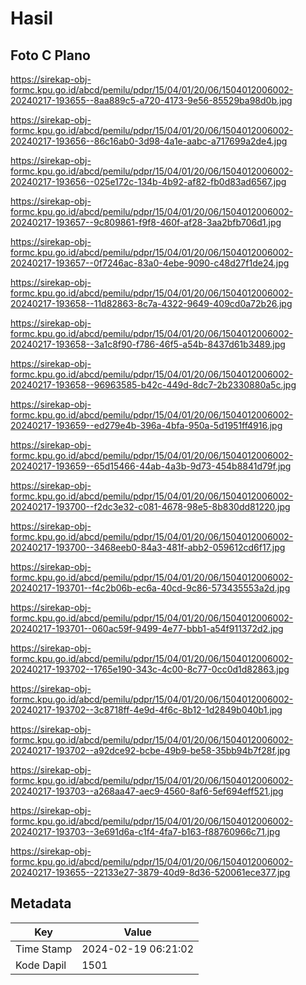 # Hasil

## Foto C Plano

https://sirekap-obj-formc.kpu.go.id/abcd/pemilu/pdpr/15/04/01/20/06/1504012006002-20240217-193655--8aa889c5-a720-4173-9e56-85529ba98d0b.jpg

https://sirekap-obj-formc.kpu.go.id/abcd/pemilu/pdpr/15/04/01/20/06/1504012006002-20240217-193656--86c16ab0-3d98-4a1e-aabc-a717699a2de4.jpg

https://sirekap-obj-formc.kpu.go.id/abcd/pemilu/pdpr/15/04/01/20/06/1504012006002-20240217-193656--025e172c-134b-4b92-af82-fb0d83ad6567.jpg

https://sirekap-obj-formc.kpu.go.id/abcd/pemilu/pdpr/15/04/01/20/06/1504012006002-20240217-193657--9c809861-f9f8-460f-af28-3aa2bfb706d1.jpg

https://sirekap-obj-formc.kpu.go.id/abcd/pemilu/pdpr/15/04/01/20/06/1504012006002-20240217-193657--0f7246ac-83a0-4ebe-9090-c48d27f1de24.jpg

https://sirekap-obj-formc.kpu.go.id/abcd/pemilu/pdpr/15/04/01/20/06/1504012006002-20240217-193658--11d82863-8c7a-4322-9649-409cd0a72b26.jpg

https://sirekap-obj-formc.kpu.go.id/abcd/pemilu/pdpr/15/04/01/20/06/1504012006002-20240217-193658--3a1c8f90-f786-46f5-a54b-8437d61b3489.jpg

https://sirekap-obj-formc.kpu.go.id/abcd/pemilu/pdpr/15/04/01/20/06/1504012006002-20240217-193658--96963585-b42c-449d-8dc7-2b2330880a5c.jpg

https://sirekap-obj-formc.kpu.go.id/abcd/pemilu/pdpr/15/04/01/20/06/1504012006002-20240217-193659--ed279e4b-396a-4bfa-950a-5d1951ff4916.jpg

https://sirekap-obj-formc.kpu.go.id/abcd/pemilu/pdpr/15/04/01/20/06/1504012006002-20240217-193659--65d15466-44ab-4a3b-9d73-454b8841d79f.jpg

https://sirekap-obj-formc.kpu.go.id/abcd/pemilu/pdpr/15/04/01/20/06/1504012006002-20240217-193700--f2dc3e32-c081-4678-98e5-8b830dd81220.jpg

https://sirekap-obj-formc.kpu.go.id/abcd/pemilu/pdpr/15/04/01/20/06/1504012006002-20240217-193700--3468eeb0-84a3-481f-abb2-059612cd6f17.jpg

https://sirekap-obj-formc.kpu.go.id/abcd/pemilu/pdpr/15/04/01/20/06/1504012006002-20240217-193701--f4c2b06b-ec6a-40cd-9c86-573435553a2d.jpg

https://sirekap-obj-formc.kpu.go.id/abcd/pemilu/pdpr/15/04/01/20/06/1504012006002-20240217-193701--060ac59f-9499-4e77-bbb1-a54f911372d2.jpg

https://sirekap-obj-formc.kpu.go.id/abcd/pemilu/pdpr/15/04/01/20/06/1504012006002-20240217-193702--1765e190-343c-4c00-8c77-0cc0d1d82863.jpg

https://sirekap-obj-formc.kpu.go.id/abcd/pemilu/pdpr/15/04/01/20/06/1504012006002-20240217-193702--3c8718ff-4e9d-4f6c-8b12-1d2849b040b1.jpg

https://sirekap-obj-formc.kpu.go.id/abcd/pemilu/pdpr/15/04/01/20/06/1504012006002-20240217-193702--a92dce92-bcbe-49b9-be58-35bb94b7f28f.jpg

https://sirekap-obj-formc.kpu.go.id/abcd/pemilu/pdpr/15/04/01/20/06/1504012006002-20240217-193703--a268aa47-aec9-4560-8af6-5ef694eff521.jpg

https://sirekap-obj-formc.kpu.go.id/abcd/pemilu/pdpr/15/04/01/20/06/1504012006002-20240217-193703--3e691d6a-c1f4-4fa7-b163-f88760966c71.jpg

https://sirekap-obj-formc.kpu.go.id/abcd/pemilu/pdpr/15/04/01/20/06/1504012006002-20240217-193655--22133e27-3879-40d9-8d36-520061ece377.jpg


## Metadata

| Key        | Value               |
| ---------- | ------------------- |
| Time Stamp | 2024-02-19 06:21:02 |
| Kode Dapil | 1501                |




